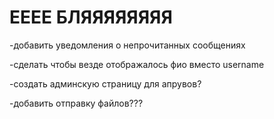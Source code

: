 <h1>ЕЕЕЕ БЛЯЯЯЯЯЯЯЯ</h1>

<p>-добавить уведомления о непрочитанных сообщениях</p>
<p>-сделать чтобы везде отображалось фио вместо username</p>
<p>-создать админскую страницу для апрувов?</p>
<p>-добавить отправку файлов???</p>
